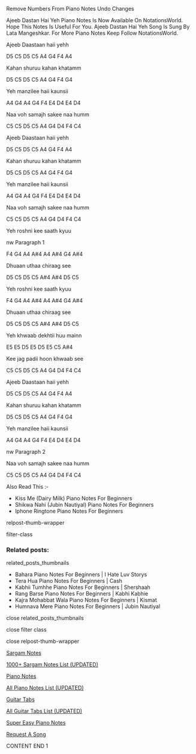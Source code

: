 
Remove Numbers From Piano Notes
Undo Changes

Ajeeb Dastan Hai Yeh Piano Notes Is Now Available On NotationsWorld. Hope This Notes Is Useful For You. Ajeeb Dastan Hai Yeh Song Is Sung By Lata Mangeshkar. For More Piano Notes Keep Follow NotationsWorld.

Ajeeb Daastaan haii yehh

D5 C5 D5 C5 A4 G4 F4 A4

Kahan shuruu kahan khatamm

D5 C5 D5 C5 A4 G4 F4 G4

Yeh manzilee haii kaunsii

A4 G4 A4 G4 F4 E4 D4 E4 D4

Naa voh samajh sakee naa humm

C5 C5 D5 C5 A4 G4 D4 F4 C4

Ajeeb Daastaan haii yehh

D5 C5 D5 C5 A4 G4 F4 A4

Kahan shuruu kahan khatamm

D5 C5 D5 C5 A4 G4 F4 G4

Yeh manzilee haii kaunsii

A4 G4 A4 G4 F4 E4 D4 E4 D4

Naa voh samajh sakee naa humm

C5 C5 D5 C5 A4 G4 D4 F4 C4

Yeh roshni kee saath kyuu

nw Paragraph 1

F4 G4 A4 A#4 A4 A#4 G4 A#4

Dhuaan uthaa chiraag see

D5 C5 D5 C5 A#4 A#4 D5 C5

Yeh roshni kee saath kyuu

F4 G4 A4 A#4 A4 A#4 G4 A#4

Dhuaan uthaa chiraag see

D5 C5 D5 C5 A#4 A#4 D5 C5

Yeh khwaab dekhtii huu mainn

E5 E5 D5 E5 D5 E5 C5 A#4

Kee jag padii hoon khwaab see

C5 C5 D5 C5 A4 G4 D4 F4 C4

Ajeeb Daastaan haii yehh

D5 C5 D5 C5 A4 G4 F4 A4

Kahan shuruu kahan khatamm

D5 C5 D5 C5 A4 G4 F4 G4

Yeh manzilee haii kaunsii

A4 G4 A4 G4 F4 E4 D4 E4 D4

nw Paragraph 2

Naa voh samajh sakee naa humm

C5 C5 D5 C5 A4 G4 D4 F4 C4

Also Read This :-

* Kiss Me (Dairy Milk) Piano Notes For Beginners
* Shikwa Nahi (Jubin Nautiyal) Piano Notes For Beginners
* Iphone Ringtone Piano Notes For Beginners

relpost-thumb-wrapper

filter-class

### Related posts:

related_posts_thumbnails

* Bahara Piano Notes For Beginners | I Hate Luv Storys
* Tera Hua Piano Notes For Beginners | Cash
* Kabhii Tumhhe Piano Notes For Beginners | Shershaah
* Rang Barse Piano Notes For Beginners | Kabhi Kabhie
* Kajra Mohabbat Wala Piano Notes For Beginners | Kismat
* Humnava Mere Piano Notes For Beginners | Jubin Nautiyal

close related_posts_thumbnails

close filter class

close relpost-thumb-wrapper

[Sargam Notes](https://www.notationsworld.com/sargam-notes.html)

[1000+ Sargam Notes List (UPDATED)](https://www.notationsworld.com/all-songs-list-sargam-notes.html)

[Piano Notes](https://www.notationsworld.com/piano-notes.html)

[All Piano Notes List (UPDATED)](https://www.notationsworld.com/all-songs-list-piano-notes.html)

[Guitar Tabs](https://www.notationsworld.com/guitar-tabs.html)

[All Guitar Tabs List (UPDATED)](https://www.notationsworld.com/all-songs-list-guitar-tabs.html)

[Super Easy Piano Notes](https://studywall.in/)

[Request A Song](https://www.notationsworld.com/request-a-song.html)

CONTENT END 1

